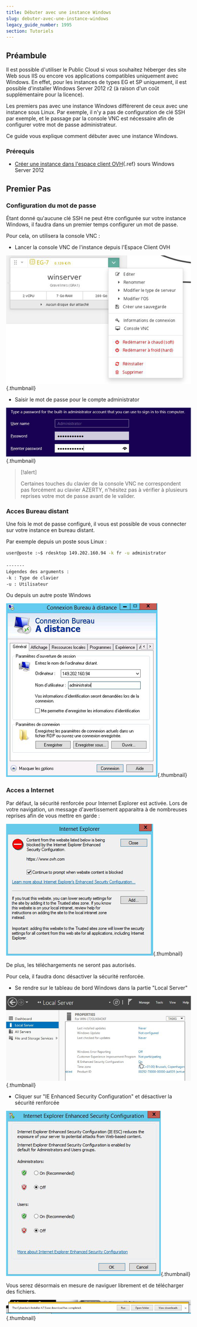 ```yaml
---
title: Débuter avec une instance Windows
slug: debuter-avec-une-instance-windows
legacy_guide_number: 1995
section: Tutoriels
---
```



## Préambule
Il est possible d'utiliser le Public Cloud si vous souhaitez héberger des site Web sous IIS ou encore vos applications compatibles uniquement avec Windows. En effet, pour les instances de types EG et SP uniquement, il est possible d'installer Windows Server 2012 r2 (à raison d'un coût supplémentaire pour la licence).

Les premiers pas avec une instance Windows différerent de ceux avec une instance sous Linux. Par exemple, il n'y a pas de configuration de clé SSH par exemple, et le passage par la console VNC est nécessaire afin de configurer votre mot de passe administrateur.

Ce guide vous explique comment débuter avec une instance Windows.


### Prérequis
- [Créer une instance dans l'espace client OVH](../guide.fr-fr.md){.ref} sours Windows Server 2012


## Premier Pas

### Configuration du mot de passe
Étant donné qu'aucune clé SSH ne peut être configurée sur votre instance Windows, il faudra dans un premier temps configurer un mot de passe.

Pour cela, on utilisera la console VNC :

- Lancer la console VNC de l'instance depuis l'Espace Client OVH


![public-cloud](images/3288.png){.thumbnail}

- Saisir le mot de passe pour le compte administrator


![public-cloud](images/3289.png){.thumbnail}



> [!alert]
>
> Certaines touches du clavier de la console VNC ne correspondent pas forcément
> au clavier AZERTY, n'hésitez pas à vérifier à plusieurs reprises votre mot
> de passe avant de le valider.
> 


### Acces Bureau distant
Une fois le mot de passe configuré, il vous est possible de vous connecter sur votre instance en bureau distant.

Par exemple depuis un poste sous Linux :


```bash
user@poste :~$ rdesktop 149.202.160.94 -k fr -u administrator

-------
Légendes des arguments :
-k : Type de clavier
-u : Utilisateur
```

Ou depuis un autre poste Windows


![public-cloud](images/3290.png){.thumbnail}


### Acces a Internet
Par défaut, la sécurité renforcée pour Internet Explorer est activée. Lors de votre navigation, un message d'avertissement apparaitra à de nombreuses reprises afin de vous mettre en garde :


![public-cloud](images/3291.png){.thumbnail}

De plus, les téléchargements ne seront pas autorisés.

Pour cela, il faudra donc désactiver la sécurité renforcée.

- Se rendre sur le tableau de bord Windows dans la partie "Local Server"


![public-cloud](images/3292.png){.thumbnail}

- Cliquer sur "IE Enhanced Security Configuration" et désactiver la sécurité renforcée


![public-cloud](images/3293.png){.thumbnail}

Vous serez désormais en mesure de naviguer librement et de télécharger des fichiers.


![public-cloud](images/3294.png){.thumbnail}
